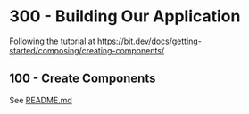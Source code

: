 # 300 - Building Our Application

Following the tutorial at https://bit.dev/docs/getting-started/composing/creating-components/

## 100 - Create Components

See [README.md](./100/README.md)
